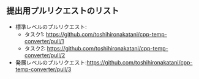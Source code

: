 ## 提出用プルリクエストのリスト

- 標準レベルのプルリクエスト:
    - タスク1: https://github.com/toshihironakatani/cpp-temp-converter/pull/1
    - タスク2: https://github.com/toshihironakatani/cpp-temp-converter/pull/2
- 発展レベルのプルリクエスト:https://github.com/toshihironakatani/cpp-temp-converter/pull/3
